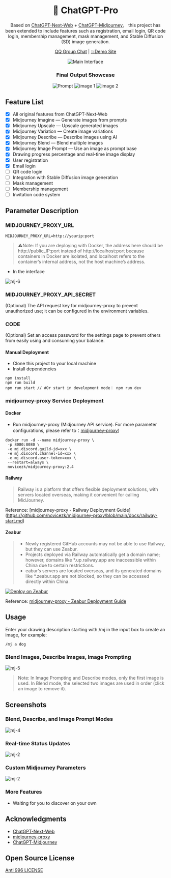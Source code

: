 <div align="center">

<h1 align="center">🍭 ChatGPT-Pro</h1>

Based on [ChatGPT-Next-Web](https://github.com/Yidadaa/ChatGPT-Next-Web) + [ChatGPT-Midjourney](https://github.com/Licoy/ChatGPT-Midjourney)， this project has been extended to include features such as registration, email login, QR code login, membership management, mask management, and Stable Diffusion (SD) image generation.

[QQ Group Chat](https://gitee.com/981743898/ChatGPT-PRO/issues/I7VUZB) | [💥Demo Site](https://ai.codeok.cn)



![Main Interface](./docs/images/cover2.png)



### Final Output Showcase
![Prompt](docs/images/cover3.png)
![image 1](docs/images/demo.png)
![image 2](docs/images/demo2.png)
</div>

## Feature List
- [x] All original features from ChatGPT-Next-Web
- [x] Midjourney Imagine — Generate images from prompts
- [x] Midjourney Upscale — Upscale generated images
- [x] Midjourney Variation — Create image variations
- [x] Midjourney Describe — Describe images using AI
- [x] Midjourney Blend — Blend multiple images
- [x] Midjourney Image Prompt — Use an image as prompt base
- [x] Drawing progress percentage and real-time image display
- [x] User registration
- [x] Email login
- [ ] QR code login
- [ ] Integration with Stable Diffusion image generation
- [ ] Mask management
- [ ] Membership management
- [ ] Invitation code system

## Parameter Description
### MIDJOURNEY_PROXY_URL
```shell
MIDJOURNEY_PROXY_URL=http://yourip:port
```
> ⚠️Note: If you are deploying with Docker, the address here should be http://public_IP:port instead of http://localhost:port because containers in Docker are isolated, and localhost refers to the container’s internal address, not the host machine’s address.

- In the interface

![mj-6](./docs/images/mj-6.png)


### MIDJOURNEY_PROXY_API_SECRET
(Optional) The API request key for midjourney-proxy to prevent unauthorized use; it can be configured in the environment variables.

### CODE
(Optional) Set an access password for the settings page to prevent others from easily using and consuming your balance.




#### Manual Deployment
- Clone this project to your local machine
- Install dependencies
```shell
npm install
npm run build
npm run start // #Or start in development mode： npm run dev
```
### midjourney-proxy Service Deployment

#### Docker
- Run midjourney-proxy (Midjourney API service). For more parameter configurations, please refer to：[midjourney-proxy](https://github.com/novicezk/midjourney-proxy))
```shell
docker run -d --name midjourney-proxy \
 -p 8080:8080 \
 -e mj.discord.guild-id=xxx \
 -e mj.discord.channel-id=xxx \
 -e mj.discord.user-token=xxx \
 --restart=always \
 novicezk/midjourney-proxy:2.4
```
#### Railway
> Railway is a platform that offers flexible deployment solutions, with servers located overseas, making it convenient for calling MidJourney.

Reference: \[midjourney-proxy - Railway Deployment Guide](https://github.com/novicezk/midjourney-proxy/blob/main/docs/railway-start.md)

#### Zeabur 
> - Newly registered GitHub accounts may not be able to use Railway, but they can use Zeabur.
> - Projects deployed via Railway automatically get a domain name; however, domains like *.up.railway.app are inaccessible within China due to certain restrictions.
> - eabur’s servers are located overseas, and its generated domains like *.zeabur.app are not blocked, so they can be accessed directly within China.

[![Deploy on Zeabur](https://zeabur.com/button.svg)](https://dash.zeabur.com/templates/B04F4M)

Reference: [midjourney-proxy - Zeabur Deployment Guide](https://github.com/novicezk/midjourney-proxy/blob/main/docs/zeabur-start.md)

## Usage
Enter your drawing description starting with /mj in the input box to create an image, for example:
```
/mj a dog
```
### Blend Images, Describe Images, Image Prompting
![mj-5](./docs/images/mj-5.png)
> Note:
In Image Prompting and Describe modes, only the first image is used.
In Blend mode, the selected two images are used in order (click an image to remove it).

## Screenshots
### Blend, Describe, and Image Prompt Modes
![mj-4](./docs/images/mj-4.png)
### Real-time Status Updates
![mj-2](./docs/images/mj-1.png)
### Custom Midjourney Parameters
![mj-2](./docs/images/mj-2.png)
### More Features
- Waiting for you to discover on your own

## Acknowledgments 
- [ChatGPT-Next-Web](https://github.com/Yidadaa/ChatGPT-Next-Web)
- [midjourney-proxy](https://github.com/novicezk/midjourney-proxy)
- [ChatGPT-Midjourney](https://github.com/Licoy/ChatGPT-Midjourney)
## Open Source License
[Anti 996 LICENSE](./LICENSE)
